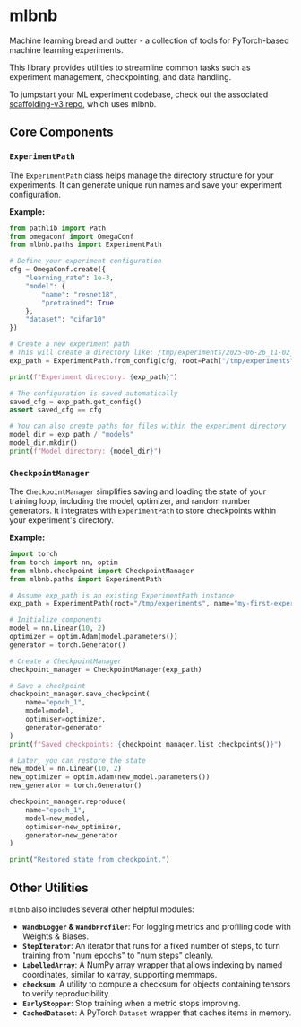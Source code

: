# mlbnb

Machine learning bread and butter - a collection of tools for PyTorch-based machine learning experiments.

This library provides utilities to streamline common tasks such as experiment management, checkpointing, and data handling.

To jumpstart your ML experiment codebase, check out the associated [scaffolding-v3 repo](https://github.com/jonas-scholz123/scaffolding-v3), which uses mlbnb.

## Core Components

### `ExperimentPath`

The `ExperimentPath` class helps manage the directory structure for your experiments. It can generate unique run names and save your experiment configuration.

**Example:**

```python
from pathlib import Path
from omegaconf import OmegaConf
from mlbnb.paths import ExperimentPath

# Define your experiment configuration
cfg = OmegaConf.create({
    "learning_rate": 1e-3,
    "model": {
        "name": "resnet18",
        "pretrained": True
    },
    "dataset": "cifar10"
})

# Create a new experiment path
# This will create a directory like: /tmp/experiments/2025-06-26_11-02_witty_zebra
exp_path = ExperimentPath.from_config(cfg, root=Path("/tmp/experiments"))

print(f"Experiment directory: {exp_path}")

# The configuration is saved automatically
saved_cfg = exp_path.get_config()
assert saved_cfg == cfg

# You can also create paths for files within the experiment directory
model_dir = exp_path / "models"
model_dir.mkdir()
print(f"Model directory: {model_dir}")
```

### `CheckpointManager`

The `CheckpointManager` simplifies saving and loading the state of your training loop, including the model, optimizer, and random number generators. It integrates with `ExperimentPath` to store checkpoints within your experiment's directory.

**Example:**

```python
import torch
from torch import nn, optim
from mlbnb.checkpoint import CheckpointManager
from mlbnb.paths import ExperimentPath

# Assume exp_path is an existing ExperimentPath instance
exp_path = ExperimentPath(root="/tmp/experiments", name="my-first-experiment")

# Initialize components
model = nn.Linear(10, 2)
optimizer = optim.Adam(model.parameters())
generator = torch.Generator()

# Create a CheckpointManager
checkpoint_manager = CheckpointManager(exp_path)

# Save a checkpoint
checkpoint_manager.save_checkpoint(
    name="epoch_1",
    model=model,
    optimiser=optimizer,
    generator=generator
)
print(f"Saved checkpoints: {checkpoint_manager.list_checkpoints()}")

# Later, you can restore the state
new_model = nn.Linear(10, 2)
new_optimizer = optim.Adam(new_model.parameters())
new_generator = torch.Generator()

checkpoint_manager.reproduce(
    name="epoch_1",
    model=new_model,
    optimiser=new_optimizer,
    generator=new_generator
)

print("Restored state from checkpoint.")
```

## Other Utilities

`mlbnb` also includes several other helpful modules:

- **`WandbLogger` & `WandbProfiler`**: For logging metrics and profiling code with Weights & Biases.
- **`StepIterator`**: An iterator that runs for a fixed number of steps, to turn training from "num epochs" to "num steps" cleanly.
- **`LabelledArray`**: A NumPy array wrapper that allows indexing by named coordinates, similar to xarray, supporting memmaps.
- **`checksum`**: A utility to compute a checksum for objects containing tensors to verify reproducibility.
- **`EarlyStopper`**: Stop training when a metric stops improving.
- **`CachedDataset`**: A PyTorch `Dataset` wrapper that caches items in memory.
